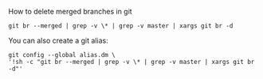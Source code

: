 How to delete merged branches in git

```
git br --merged | grep -v \* | grep -v master | xargs git br -d
```

You can also create a git alias:

```
git config --global alias.dm \
'!sh -c "git br --merged | grep -v \* | grep -v master | xargs git br -d"'
```
